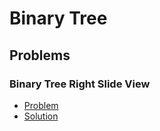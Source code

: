 # Binary Tree

## Problems

### Binary Tree Right Slide View

- [Problem](https://leetcode.com/problems/binary-tree-right-side-view/)
- [Solution](/CompetitiveProgramming/BinaryTrees/binaryTreeRightSideView.py)
